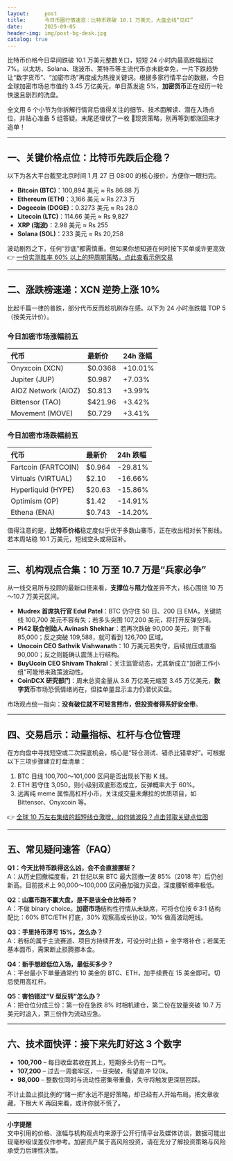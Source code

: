 ```yaml
---
layout:     post
title:      今日币圈行情速览：比特币跌破 10.1 万美元，大盘全线“见红”
date:       2025-09-05
header-img: img/post-bg-desk.jpg
catalog: true
---
```


比特币价格今日早间跌破 10.1 万美元整数关口，短短 24 小时内最高跌幅超过 7%。以太坊、Solana、瑞波币、莱特币等主流代币亦未能幸免，一片下跌趋势让“数字货币”、“加密市场”再度成为热搜关键词。根据多家行情平台的数据，今日全球加密市场总市值约 3.45 万亿美元，单日蒸发逾 5%，**加密货币**正在经历一轮快速且剧烈的洗盘。

全文用 6 个小节为你拆解行情背后值得关注的细节、技术面解读、潜在入场点位，并贴心准备 5 组答疑。末尾还埋伏了一枚 🎯现货策略，别再等到都涨回来才追单！

---

## 一、关键价格点位：比特币先跌后企稳？

以下为各大平台截至北京时间 1 月 27 日 08:00 的核心报价，方便你一眼扫完。

- **Bitcoin (BTC)**：100,894 美元 ≈ Rs 86.88 万  
- **Ethereum (ETH)**：3,166 美元 ≈ Rs 27.3 万  
- **Dogecoin (DOGE)**：0.3273 美元 ≈ Rs 28.0  
- **Litecoin (LTC)**：114.66 美元 ≈ Rs 9,827  
- **XRP (瑞波)**：2.98 美元 ≈ Rs 255  
- **Solana (SOL)**：233 美元 ≈ Rs 20,258  

波动剧烈之下，任何“抄底”都需慎重。但如果你想知道在何时按下买单或许更高效 👉 [一份实测胜率 60% 以上的短周期策略，点此查看示例交易](https://okxdog.com/)

---

## 二、涨跌榜速递：XCN 逆势上涨 10%

比起千篇一律的普跌，部分代币反而趁机刷存在感。以下为 24 小时涨跌幅 TOP 5（按美元计价）。

### 今日加密市场涨幅前五
| 代币   | 最新价   | 24h 涨幅   |
|:-------|:---------|:-----------|
| Onyxcoin (XCN) | $0.0368 | +10.01% |
| Jupiter (JUP) | $0.987 | +7.03% |
| AIOZ Network (AIOZ) | $0.813 | +3.99% |
| Bittensor (TAO) | $421.96 | +3.42% |
| Movement (MOVE) | $0.729 | +3.41% |

### 今日加密市场跌幅前五  
| 代币   | 最新价   | 24h 跌幅   |
|:-------|:---------|:-----------|
| Fartcoin (FARTCOIN) | $0.964 | -29.81% |
| Virtuals (VIRTUAL) | $2.10 | -16.66% |
| Hyperliquid (HYPE) | $20.63 | -15.86% |
| Optimism (OP) | $1.42 | -14.91% |
| Ethena (ENA) | $0.743 | -14.20% |

值得注意的是，**比特币价格**稳定度似乎优于多数山寨币，正在收出相对长下影线。若本周站稳 10.1 万美元，短线空头或将回补。

---

## 三、机构观点合集：10 万至 10.7 万是“兵家必争”

从一线交易所与投顾的最新口径来看，**支撑位**与**阻力位**差异不大，核心围绕 10 万～10.7 万美元区间。

- **Mudrex 首席执行官 Edul Patel**：BTC 仍守住 50 日、200 日 EMA，关键防线 100,700 美元不容有失；若多头突围 107,200 美元，将打开反弹空间。  
- **Pi42 联合创始人 Avinash Shekhar**：若再次跌破 90,000 美元，则下看 85,000；反之突破 109,588，就可看到 126,700 区域。  
- **Unocoin CEO Sathvik Vishwanath**：10 万美元若失守，后续抛压或直指 90,000；反之则能确认震荡上行结构。  
- **BuyUcoin CEO Shivam Thakral**：关注监管动态，尤其新成立“加密工作小组”可能带来政策波动性。  
- **CoinDCX 研究部门**：周末总资金量从 3.6 万亿美元缩至 3.45 万亿美元，**数字货币**市场恐慌情绪尚在，但挂单量显示主力仍潜伏买盘。

市场观点统一指向：**没有破位就不可轻言熊市，但投资者得系好安全带**。

---

## 四、交易启示：动量指标、杠杆与仓位管理

在方向盘中寻找短空或二次探底机会，核心是“轻仓测试、错杀比错拿好”。可根据以下三项步骤建立盯盘清单：

1. BTC 日线 100,700～101,000 区间是否出现长下影 K 线。  
2. ETH 若守住 3,050，则小级别双底形态成立，反弹概率大于 60%。  
3. 远离纯 meme 属性高杠杆小币，关注成交量未爆拉的优质项目，如 Bittensor、Onyxcoin 等。

👉 [全球 10 万左右集结的超短线仓激增，如何做波段？点击领取关键点位图](https://okxdog.com/)

---

## 五、常见疑问速答（FAQ）

**Q1：今天比特币跌得这么凶，会不会直接腰斩？**  
A：从历史回撤幅度看，21 世纪以来 BTC 最大回撤一波 85%（2018 年）后仍创新高。目前技术上 90,000～100,000 区间叠加强力买盘，深度腰斩概率极低。

**Q2：山寨币跑不赢大盘，是不是该全仓比特币？**  
A：不做 binary choice。**加密市场**结构性行情从未缺席，可将仓位按 6:3:1 结构配比：60% BTC/ETH 打底，30% 观察高成长协议，10% 做高波动短线。

**Q3：手里持币浮亏 15%，怎么办？**  
A：若标的属于主流赛道、项目方持续开发，可设分时止损 + 金字塔补仓；若属无基本面币，需果断止损腾挪本金。

**Q4：新手想趁低位入场，最低买多少？**  
A：平台最小下单量通常约 10 美金的 BTC、ETH，加手续费在 15 美金即可。切忌使用高杠杆。

**Q5：害怕错过“V 型反转”怎么办？**  
A：把仓位分成三份：第一份在急跌 8% 时相机建仓，第二份在放量突破 10.7 万美元时追入，第三份作为流动应急。

---

## 六、技术面快评：接下来先盯好这 3 个数字

- **100,700** – 每日收盘若收在其上，短期多头仍有一口气。  
- **107,200** – 过去一周套牢区，一旦突破，有望直冲 120k。  
- **98,000** – 整数位同时与流动性密集带重叠，失守将触发更深层回踩。

不计止盈止损比例的“赌一把”永远不是好策略，却已经有人开始布局。把文章收藏，下根大 K 再回来看，或许你就不慌了。

---

**小字提醒**  
文中引用的价格、涨幅与机构观点均来源于公开行情平台及媒体访谈，数据可能出现毫秒级误差仅作参考。加密资产属于高风险投资，请在充分了解投资策略与风险承受力后理性决策。